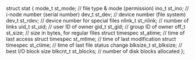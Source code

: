 struct stat {
    mode_t          st_mode;    // file type & mode (permission)
    ino_t           st_ino;     // i-node number (serial number)
    dev_t           st_dev;     // device number (file system)
    dev_t           st_rdev;    // device number for special files
    nlink_t         st_nlink;   // number of links
    uid_t           st_uid;     // user ID of owner
    gid_t           st_gid;     // group ID of owner
    off_t           st_size;    // size in bytes, for regular files
    struct timespec st_atime;   // time of last access
    struct timespec st_mtime;   // time of last modification
    struct timespec st_ctime;   // time of last file status change
    blksize_t       st_blksize; // best I/O block size
    blkcnt_t        st_blocks;  // number of disk blocks allocated
};